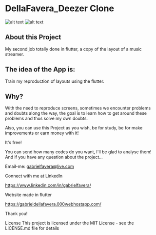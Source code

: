 # DellaFavera_Deezer Clone


![alt text](https://imgpile.com/images/NI3Buc.jpg)
![alt text](https://imgpile.com/images/NI3Zfo.jpg)

## About this Project
My second job totally done in flutter, a copy of the layout of a music streamer.

## The idea of the App is:
Train my reproduction of layouts using the flutter.

## Why?
With the need to reproduce screens, sometimes we encounter problems and doubts along the way, the goal is to learn how to get around these problems and thus solve my own doubts.

Also, you can use this Project as you wish, be for study, be for make improvements or earn money with it!

It's free!

You can send how many codes do you want, I'll be glad to analyse them! And if you have any question about the project...

Email-me: gabrielfavera@live.com

Connect with me at LinkedIn

https://www.linkedin.com/in/gabrielfavera/

Website made in flutter

https://gabrieldellafavera.000webhostapp.com/

Thank you!

License This project is licensed under the MIT License - see the LICENSE.md file for details

